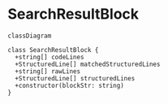 # SearchResultBlock

``` mermaid
classDiagram

class SearchResultBlock {
  +string[] codeLines
  +StructuredLine[] matchedStructuredLines
  +string[] rawLines
  +StructuredLine[] structuredLines
  +constructor(blockStr: string)
}
```

